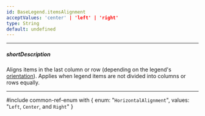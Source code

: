 ```yaml
---
id: BaseLegend.itemsAlignment
acceptValues: 'center' | 'left' | 'right'
type: String
default: undefined
---
```

---
##### shortDescription
Aligns items in the last column or row (depending on the legend's [orientation](/api-reference/10%20UI%20Components/BaseLegend/orientation.md '{basewidgetpath}/Configuration/legend/#orientation')). Applies when legend items are not divided into columns or rows equally.

---
#include common-ref-enum with {
    enum: "`HorizontalAlignment`",
    values: "`Left`, `Center`, and `Right`"
}